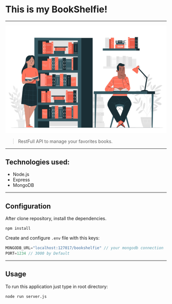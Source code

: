 # This is my BookShelfie!
---

![BookShelfie Logo](assets/bookshelfie-logo.jpg)

> RestFull API to manage your favorites books.

---
## Technologies used:

- Node.js
- Express
- MongoDB
---
## Configuration

After clone repository, install the dependencies.

```
npm install 
```

Create and configure `.env` file with this keys:

```js
MONGODB_URL="localhost:127017/bookshelfie" // your mongodb connection
PORT=1234 // 3000 by Default
```

---
## Usage
To run this application just type in root directory:

```
node run server.js
```
